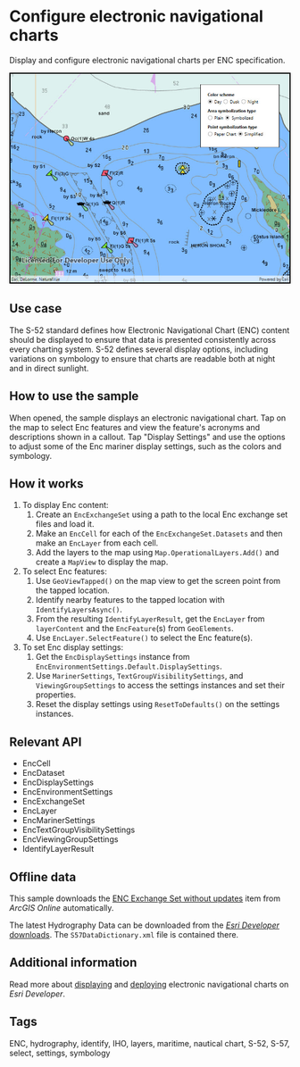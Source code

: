 # Configure electronic navigational charts

Display and configure electronic navigational charts per ENC specification.

![Screenshot of Configure electronic navigational charts sample](ConfigureElectronicNavigationalCharts.jpg)

## Use case

The S-52 standard defines how Electronic Navigational Chart (ENC) content should be displayed to ensure that data is presented consistently across every charting system. S-52 defines several display options, including variations on symbology to ensure that charts are readable both at night and in direct sunlight.

## How to use the sample

When opened, the sample displays an electronic navigational chart. Tap on the map to select Enc features and view the feature's acronyms and descriptions shown in a callout. Tap "Display Settings" and use the options to adjust some of the Enc mariner display settings, such as the colors and symbology.

## How it works

1. To display Enc content:
    1. Create an `EncExchangeSet` using a path to the local Enc exchange set files and load it.
    2. Make an `EncCell` for each of the `EncExchangeSet.Datasets` and then make an `EncLayer` from each cell.
    3. Add the layers to the map using `Map.OperationalLayers.Add()` and create a `MapView` to display the map.
2. To select Enc features:
    1. Use `GeoViewTapped()` on the map view to get the screen point from the tapped location.
    2. Identify nearby features to the tapped location with `IdentifyLayersAsync()`.
    3. From the resulting `IdentifyLayerResult`, get the `EncLayer` from `layerContent` and the `EncFeature`(s) from `GeoElements`.
    4. Use `EncLayer.SelectFeature()` to select the Enc feature(s).
3. To set Enc display settings:
    1. Get the `EncDisplaySettings` instance from `EncEnvironmentSettings.Default.DisplaySettings`.
    2. Use `MarinerSettings`, `TextGroupVisibilitySettings`, and `ViewingGroupSettings` to access the settings instances and set their properties.
    3. Reset the display settings using `ResetToDefaults()` on the settings instances.

## Relevant API

* EncCell
* EncDataset
* EncDisplaySettings
* EncEnvironmentSettings
* EncExchangeSet
* EncLayer
* EncMarinerSettings
* EncTextGroupVisibilitySettings
* EncViewingGroupSettings
* IdentifyLayerResult

## Offline data

This sample downloads the [ENC Exchange Set without updates](https://www.arcgis.com/home/item.html?id=9d2987a825c646468b3ce7512fb76e2d) item from *ArcGIS Online* automatically.

The latest Hydrography Data can be downloaded from the [*Esri Developer* downloads](https://developers.arcgis.com/downloads/). The `S57DataDictionary.xml` file is contained there.

## Additional information

Read more about [displaying](https://developers.arcgis.com/swift/layers/display-electronic-navigational-charts/) and [deploying](https://developers.arcgis.com/swift/license-and-deployment/deployment/#enc-electronic-navigational-charts-style-directory) electronic navigational charts on *Esri Developer*.

## Tags

ENC, hydrography, identify, IHO, layers, maritime, nautical chart, S-52, S-57, select, settings, symbology